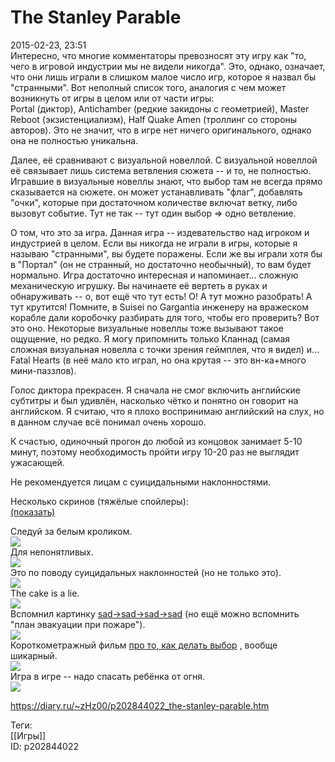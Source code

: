 The Stanley Parable
====================

   
 2015-02-23, 23:51   
  Интересно, что многие комментаторы превозносят эту игру как "то, чего в игровой индустрии мы не видели никогда". Это, однако, означает, что они лишь играли в слишком малое число игр, которое я назвал бы "странными". Вот неполный список того, аналогия с чем может возникнуть от игры в целом или от части игры:   
 Portal (диктор), Antichamber (редкие закидоны с геометрией), Master Reboot (экзистенциализм), Half Quake Amen (троллинг со стороны авторов). Это не значит, что в игре нет ничего оригинального, однако она не полностью уникальна.   
   
 Далее, её сравнивают с визуальной новеллой. С визуальной новеллой её связывает лишь система ветвления сюжета -- и то, не полностью. Игравшие в визуальные новеллы знают, что выбор там не всегда прямо сказывается на сюжете. он может устанавливать "флаг", добавлять "очки", которые при достаточном количестве включат ветку, либо вызовут событие. Тут не так -- тут один выбор => одно ветвление.   
   
 О том, что это за игра. Данная игра -- издевательство над игроком и индустрией в целом. Если вы никогда не играли в игры, которые я называю "странными", вы будете поражены. Если же вы играли хотя бы в "Портал" (он не странный, но достаточно необычный), то вам будет нормально. Игра достаточно интересная и напоминает... сложную механическую игрушку. Вы начинаете её вертеть в руках и обнаруживать -- о, вот ещё что тут есть! О! А тут можно разобрать! А тут крутится! Помните, в Suisei no Gargantia инженеру на вражеском корабле дали коробочку разбирать для того, чтобы его проверить? Вот это оно. Некоторые визуальные новеллы тоже вызывают такое ощущение, но редко. Я могу припомнить только Кланнад (самая сложная визуальная новелла с точки зрения геймплея, что я видел) и... Fatal Hearts (в неё мало кто играл, но она крутая -- это вн-ка+много мини-паззлов).   
   
 Голос диктора прекрасен. Я сначала не смог включить английские субтитры и был удивлён, насколько чётко и понятно он говорит на английском. Я считаю, что я плохо воспринимаю английский на слух, но в данном случае всё понимал очень хорошо.   
   
 К счастью, одиночный прогон до любой из концовок занимает 5-10 минут, поэтому необходимость пройти игру 10-20 раз не выглядит ужасающей.   
   
 Не рекомендуется лицам с суицидальными наклонностями.   
   
 Несколько скринов (тяжёлые спойлеры):   
  [(показать)](https://zHz00.diary.ru/p202844022.htm?index=1#linkmore202844022m1)      
    
 Следуй за белым кроликом.   
  [![](https://i.imgur.com/p3NdXkvl.jpg)](https://i.imgur.com/p3NdXkvl.jpg)    
 Для непонятливых.   
  [![](https://i.imgur.com/s0VgUvll.jpg)](https://i.imgur.com/s0VgUvll.jpg)    
 Это по поводу суицидальных наклонностей (но не только это).   
  [![](https://i.imgur.com/bfvFDuXl.jpg)](https://i.imgur.com/bfvFDuXl.jpg)    
 The cake is a lie.   
  [![](https://i.imgur.com/LeQrSZRl.jpg)](https://i.imgur.com/LeQrSZRl.jpg)    
 Вспомнил картинку  [sad->sad->sad->sad](http://s020.radikal.ru/i719/1412/f2/0d10166d2c5a.jpg)  (но ещё можно вспомнить "план эвакуации при пожаре").   
  [![](https://i.imgur.com/ER7xmRxl.jpg)](https://i.imgur.com/ER7xmRxl.jpg)    
 Короткометражный фильм  [про то, как делать выбор](https://www.youtube.com/watch?v=Me-sx-QQXrs)  , вообще шикарный.   
  [![](https://i.imgur.com/PT8SiVCl.jpg)](https://i.imgur.com/PT8SiVCl.jpg)    
 Игра в игре -- надо спасать ребёнка от огня.   
  [![](https://i.imgur.com/6CH0KLal.jpg)](https://i.imgur.com/6CH0KLal.jpg)    
    
     
    
 <https://diary.ru/~zHz00/p202844022_the-stanley-parable.htm>   
   
 Теги:   
 [[Игры]]   
 ID: p202844022